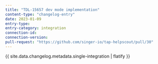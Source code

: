 ```yaml
---
title: "TDL-15657 dev mode implementation"
content-type: "changelog-entry"
date: 2023-01-09
entry-type: 
entry-category: integration
connection-id: 
connection-version: 
pull-request: "https://github.com/singer-io/tap-helpscout/pull/30"
---
```

{{ site.data.changelog.metadata.single-integration | flatify }}